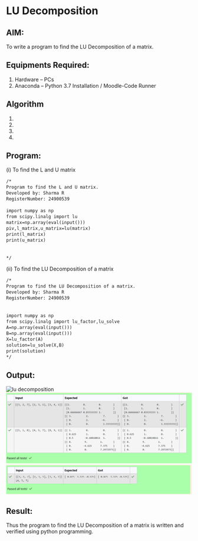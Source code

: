 # LU Decomposition 

## AIM:
To write a program to find the LU Decomposition of a matrix.

## Equipments Required:
1. Hardware – PCs
2. Anaconda – Python 3.7 Installation / Moodle-Code Runner

## Algorithm
1. 
2. 
3. 
4. 

## Program:
(i) To find the L and U matrix
```
/*
Program to find the L and U matrix.
Developed by: Sharma R
RegisterNumber: 24900539

import numpy as np
from scipy.linalg import lu
matrix=np.array(eval(input()))
piv,l_matrix,u_matrix=lu(matrix)
print(l_matrix)
print(u_matrix)


*/
```

(ii) To find the LU Decomposition of a matrix
```
/*
Program to find the LU Decomposition of a matrix.
Developed by: Sharma R
RegisterNumber: 24900539


import numpy as np
from scipy.linalg import lu_factor,lu_solve
A=np.array(eval(input()))
B=np.array(eval(input()))
X=lu_factor(A)
solution=lu_solve(X,B)
print(solution)
*/
```

## Output:
![lu decomposition]()
![alt text](image.png)
![alt text](image-1.png)


## Result:
Thus the program to find the LU Decomposition of a matrix is written and verified using python programming.

